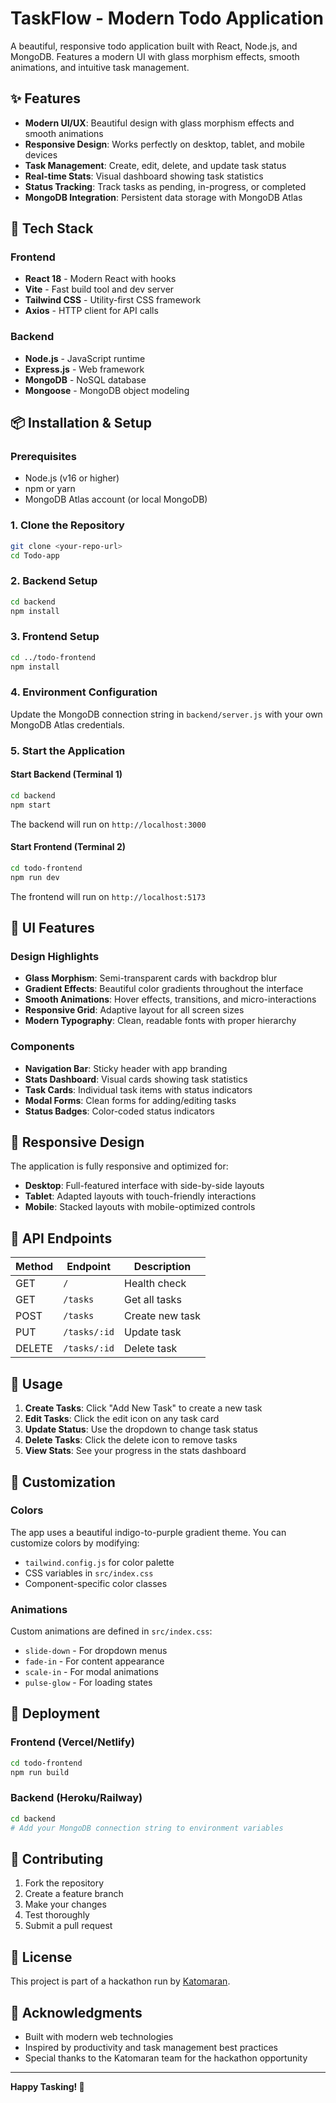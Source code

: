 ﻿# TaskFlow - Modern Todo Application

A beautiful, responsive todo application built with React, Node.js, and MongoDB. Features a modern UI with glass morphism effects, smooth animations, and intuitive task management.

## ✨ Features

- **Modern UI/UX**: Beautiful design with glass morphism effects and smooth animations
- **Responsive Design**: Works perfectly on desktop, tablet, and mobile devices
- **Task Management**: Create, edit, delete, and update task status
- **Real-time Stats**: Visual dashboard showing task statistics
- **Status Tracking**: Track tasks as pending, in-progress, or completed
- **MongoDB Integration**: Persistent data storage with MongoDB Atlas

## 🚀 Tech Stack

### Frontend
- **React 18** - Modern React with hooks
- **Vite** - Fast build tool and dev server
- **Tailwind CSS** - Utility-first CSS framework
- **Axios** - HTTP client for API calls

### Backend
- **Node.js** - JavaScript runtime
- **Express.js** - Web framework
- **MongoDB** - NoSQL database
- **Mongoose** - MongoDB object modeling

## 📦 Installation & Setup

### Prerequisites
- Node.js (v16 or higher)
- npm or yarn
- MongoDB Atlas account (or local MongoDB)

### 1. Clone the Repository
```bash
git clone <your-repo-url>
cd Todo-app
```

### 2. Backend Setup
```bash
cd backend
npm install
```

### 3. Frontend Setup
```bash
cd ../todo-frontend
npm install
```

### 4. Environment Configuration
Update the MongoDB connection string in `backend/server.js` with your own MongoDB Atlas credentials.

### 5. Start the Application

#### Start Backend (Terminal 1)
```bash
cd backend
npm start
```
The backend will run on `http://localhost:3000`

#### Start Frontend (Terminal 2)
```bash
cd todo-frontend
npm run dev
```
The frontend will run on `http://localhost:5173`

## 🎨 UI Features

### Design Highlights
- **Glass Morphism**: Semi-transparent cards with backdrop blur
- **Gradient Effects**: Beautiful color gradients throughout the interface
- **Smooth Animations**: Hover effects, transitions, and micro-interactions
- **Responsive Grid**: Adaptive layout for all screen sizes
- **Modern Typography**: Clean, readable fonts with proper hierarchy

### Components
- **Navigation Bar**: Sticky header with app branding
- **Stats Dashboard**: Visual cards showing task statistics
- **Task Cards**: Individual task items with status indicators
- **Modal Forms**: Clean forms for adding/editing tasks
- **Status Badges**: Color-coded status indicators

## 📱 Responsive Design

The application is fully responsive and optimized for:
- **Desktop**: Full-featured interface with side-by-side layouts
- **Tablet**: Adapted layouts with touch-friendly interactions
- **Mobile**: Stacked layouts with mobile-optimized controls

## 🔧 API Endpoints

| Method | Endpoint | Description |
|--------|----------|-------------|
| GET | `/` | Health check |
| GET | `/tasks` | Get all tasks |
| POST | `/tasks` | Create new task |
| PUT | `/tasks/:id` | Update task |
| DELETE | `/tasks/:id` | Delete task |

## 🎯 Usage

1. **Create Tasks**: Click "Add New Task" to create a new task
2. **Edit Tasks**: Click the edit icon on any task card
3. **Update Status**: Use the dropdown to change task status
4. **Delete Tasks**: Click the delete icon to remove tasks
5. **View Stats**: See your progress in the stats dashboard

## 🎨 Customization

### Colors
The app uses a beautiful indigo-to-purple gradient theme. You can customize colors by modifying:
- `tailwind.config.js` for color palette
- CSS variables in `src/index.css`
- Component-specific color classes

### Animations
Custom animations are defined in `src/index.css`:
- `slide-down` - For dropdown menus
- `fade-in` - For content appearance
- `scale-in` - For modal animations
- `pulse-glow` - For loading states

## 🚀 Deployment

### Frontend (Vercel/Netlify)
```bash
cd todo-frontend
npm run build
```

### Backend (Heroku/Railway)
```bash
cd backend
# Add your MongoDB connection string to environment variables
```

## 🤝 Contributing

1. Fork the repository
2. Create a feature branch
3. Make your changes
4. Test thoroughly
5. Submit a pull request

## 📄 License

This project is part of a hackathon run by [Katomaran](https://www.katomaran.com).

## 🙏 Acknowledgments

- Built with modern web technologies
- Inspired by productivity and task management best practices
- Special thanks to the Katomaran team for the hackathon opportunity

---

**Happy Tasking! 🎉**
